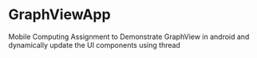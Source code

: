 # GraphViewApp

Mobile Computing Assignment to Demonstrate GraphView in android and dynamically update the UI components using thread
